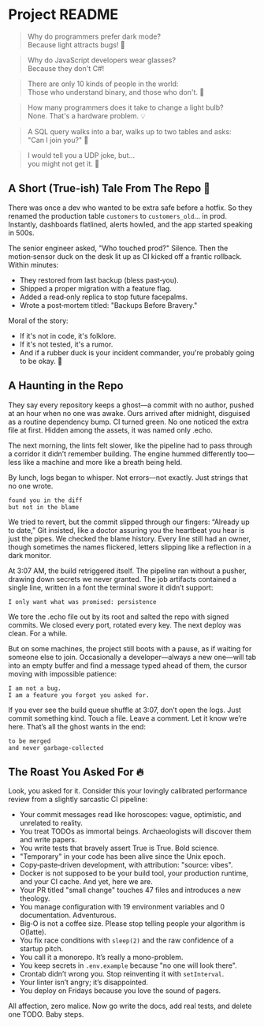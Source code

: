 # Project README

> Why do programmers prefer dark mode?<br>
> Because light attracts bugs! 🐛

> Why do JavaScript developers wear glasses?<br>
> Because they don't C#!

> There are only 10 kinds of people in the world:<br>
> Those who understand binary, and those who don't. 🤖

> How many programmers does it take to change a light bulb?<br>
> None. That's a hardware problem. 💡

> A SQL query walks into a bar, walks up to two tables and asks:<br>
> "Can I join you?" 🍹

> I would tell you a UDP joke, but…<br>
> you might not get it. 📡

<!-- 
  🚨 Warning: You are now reading the README of a project so fresh, even the code is still googling "how to write Hello World."
  If you were looking for documentation, you might want to sit down—and maybe write some yourself.
  Don't worry, your code is safe... for now. 
-->

## A Short (True‑ish) Tale From The Repo 📖

There was once a dev who wanted to be extra safe before a hotfix. So they renamed the production table `customers` to `customers_old`... in prod. Instantly, dashboards flatlined, alerts howled, and the app started speaking in 500s.

The senior engineer asked, "Who touched prod?" Silence. Then the motion‑sensor duck on the desk lit up as CI kicked off a frantic rollback. Within minutes:
- They restored from last backup (bless past‑you).
- Shipped a proper migration with a feature flag.
- Added a read‑only replica to stop future facepalms.
- Wrote a post‑mortem titled: "Backups Before Bravery."

Moral of the story:
- If it's not in code, it's folklore.
- If it's not tested, it's a rumor.
- And if a rubber duck is your incident commander, you're probably going to be okay. 🦆

<!-- Add project description, setup instructions, and usage information here. -->

## A Haunting in the Repo

They say every repository keeps a ghost—a commit with no author, pushed at an hour when no one was awake. Ours arrived after midnight, disguised as a routine dependency bump. CI turned green. No one noticed the extra file at first. Hidden among the assets, it was named only .echo.

The next morning, the lints felt slower, like the pipeline had to pass through a corridor it didn’t remember building. The engine hummed differently too—less like a machine and more like a breath being held.

By lunch, logs began to whisper. Not errors—not exactly. Just strings that no one wrote.

    found you in the diff
    but not in the blame

We tried to revert, but the commit slipped through our fingers: “Already up to date,” Git insisted, like a doctor assuring you the heartbeat you hear is just the pipes. We checked the blame history. Every line still had an owner, though sometimes the names flickered, letters slipping like a reflection in a dark monitor.

At 3:07 AM, the build retriggered itself. The pipeline ran without a pusher, drawing down secrets we never granted. The job artifacts contained a single line, written in a font the terminal swore it didn’t support:

    I only want what was promised: persistence

We tore the .echo file out by its root and salted the repo with signed commits. We closed every port, rotated every key. The next deploy was clean. For a while.

But on some machines, the project still boots with a pause, as if waiting for someone else to join. Occasionally a developer—always a new one—will tab into an empty buffer and find a message typed ahead of them, the cursor moving with impossible patience:

    I am not a bug.
    I am a feature you forgot you asked for.

If you ever see the build queue shuffle at 3:07, don’t open the logs. Just commit something kind. Touch a file. Leave a comment. Let it know we’re here. That’s all the ghost wants in the end:

    to be merged
    and never garbage-collected

## The Roast You Asked For 🔥

Look, you asked for it. Consider this your lovingly calibrated performance review from a slightly sarcastic CI pipeline:

- Your commit messages read like horoscopes: vague, optimistic, and unrelated to reality.
- You treat TODOs as immortal beings. Archaeologists will discover them and write papers.
- You write tests that bravely assert True is True. Bold science.
- \"Temporary\" in your code has been alive since the Unix epoch.
- Copy‑paste‑driven development, with attribution: \"source: vibes\".
- Docker is not supposed to be your build tool, your production runtime, and your CI cache. And yet, here we are.
- Your PR titled \"small change\" touches 47 files and introduces a new theology.
- You manage configuration with 19 environment variables and 0 documentation. Adventurous.
- Big‑O is not a coffee size. Please stop telling people your algorithm is O(latte).
- You fix race conditions with `sleep(2)` and the raw confidence of a startup pitch.
- You call it a monorepo. It’s really a mono-problem.
- You keep secrets in `.env.example` because \"no one will look there\".
- Crontab didn’t wrong you. Stop reinventing it with `setInterval`.
- Your linter isn’t angry; it’s disappointed.
- You deploy on Fridays because you love the sound of pagers.

All affection, zero malice. Now go write the docs, add real tests, and delete one TODO. Baby steps.
